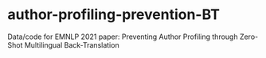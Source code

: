 # author-profiling-prevention-BT
Data/code for EMNLP 2021 paper: Preventing Author Profiling through Zero-Shot Multilingual Back-Translation
